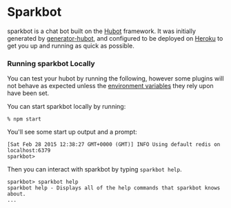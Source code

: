 # Sparkbot

sparkbot is a chat bot built on the [Hubot][hubot] framework. It was
initially generated by [generator-hubot][generator-hubot], and configured to be
deployed on [Heroku][heroku] to get you up and running as quick as possible.

[heroku]: http://www.heroku.com
[hubot]: http://hubot.github.com
[generator-hubot]: https://github.com/github/generator-hubot

### Running sparkbot Locally

You can test your hubot by running the following, however some plugins will not
behave as expected unless the [environment variables](#configuration) they rely
upon have been set.

You can start sparkbot locally by running:

    % npm start

You'll see some start up output and a prompt:

    [Sat Feb 28 2015 12:38:27 GMT+0000 (GMT)] INFO Using default redis on localhost:6379
    sparkbot>

Then you can interact with sparkbot by typing `sparkbot help`.

    sparkbot> sparkbot help
    sparkbot help - Displays all of the help commands that sparkbot knows about.
    ...
